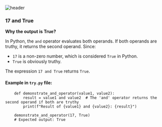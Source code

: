 ![header](https://capsule-render.vercel.app/api?type=waving&height=300&color=gradient&customColorList=22&text=Logical%20Operators&fontSize=61&animation=twinkling)

### 17 and True

**Why the output is True?**

In Python, the `and` operator evaluates both operands. If both operands are truthy, it returns the second operand. Since:

- `17` is a non-zero number, which is considered `True` in Python.
- `True` is obviously truthy.

The expression `17 and True` returns `True`.

#### Example in `try.py` file:

        def demonstrate_and_operator(value1, value2):
            result = value1 and value2  # The 'and' operator returns the second operand if both are truthy
            print(f"Result of {value1} and {value2}: {result}")

        demonstrate_and_operator(17, True)
        # Expected output: True
